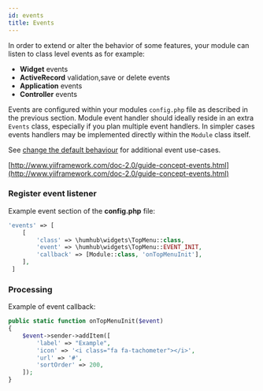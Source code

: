 ```yaml
---
id: events
title: Events
---
```



In order to extend or alter the behavior of some features, your module can listen to class level events as for example:

 - **Widget** events
 - **ActiveRecord** validation,save or delete events
 - **Application** events
 - **Controller** events
 
Events are configured within your modules `config.php` file as described in the previous section. Module event handler should ideally reside in an
extra `Events` class, especially if you plan multiple event handlers. In simpler cases events handlers may be implemented directly within the `Module` class
itself.

See [change the default behaviour](module-change-behavior.md) for additional event use-cases.

[http://www.yiiframework.com/doc-2.0/guide-concept-events.html](http://www.yiiframework.com/doc-2.0/guide-concept-events.html)

### Register event listener

Example event section of the **config.php** file:

```php
'events' => [
    [
		'class' => \humhub\widgets\TopMenu::class, 
		'event' => \humhub\widgets\TopMenu::EVENT_INIT, 
		'callback' => [Module::class, 'onTopMenuInit'],
    ], 
 ]
```

### Processing 

Example of event callback:

```php
public static function onTopMenuInit($event)
{
    $event->sender->addItem([
        'label' => "Example",
        'icon' => '<i class="fa fa-tachometer"></i>',
        'url' => '#',
        'sortOrder' => 200,
    ]);
}
```
